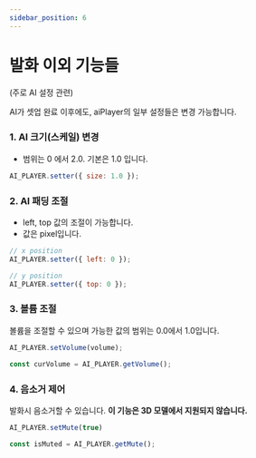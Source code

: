 ```yaml
---
sidebar_position: 6
---
```


# 발화 이외 기능들
(주로 AI 설정 관련)

AI가 셋업 완료 이후에도, aiPlayer의 일부 설정들은 변경 가능합니다. 

### 1. AI 크기(스케일) 변경

- 범위는 0 에서 2.0. 기본은 1.0 입니다.

```javascript
AI_PLAYER.setter({ size: 1.0 });
```

### 2. AI 패딩 조절 

- left, top 값의 조절이 가능합니다.
- 값은 pixel입니다.

```javascript
// x position
AI_PLAYER.setter({ left: 0 });

// y position
AI_PLAYER.setter({ top: 0 });
```

### 3. 볼륨 조절 

볼륨을 조절할 수 있으며 가능한 값의 범위는 0.0에서 1.0입니다.

```javascript
AI_PLAYER.setVolume(volume);

const curVolume = AI_PLAYER.getVolume();
```

### 4. 음소거 제어

발화시 음소거할 수 있습니다. **이 기능은 3D 모델에서 지원되지 않습니다.**

```javascript
AI_PLAYER.setMute(true)

const isMuted = AI_PLAYER.getMute();
```